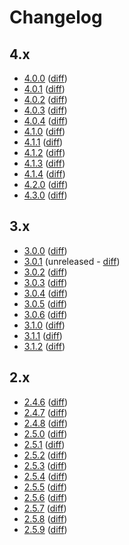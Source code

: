 # Changelog

## 4.x

- [4.0.0](changes/4.0.0.md) ([diff](https://github.com/nuxeo/nuxeo-drive/compare/release-3.1.2...release-4.0.0))
- [4.0.1](changes/4.0.1.md) ([diff](https://github.com/nuxeo/nuxeo-drive/compare/release-4.0.0...release-4.0.1))
- [4.0.2](changes/4.0.2.md) ([diff](https://github.com/nuxeo/nuxeo-drive/compare/release-4.0.1...release-4.0.2))
- [4.0.3](changes/4.0.3.md) ([diff](https://github.com/nuxeo/nuxeo-drive/compare/release-4.0.2...release-4.0.3))
- [4.0.4](changes/4.0.4.md) ([diff](https://github.com/nuxeo/nuxeo-drive/compare/release-4.0.3...release-4.0.4))
- [4.1.0](changes/4.1.0.md) ([diff](https://github.com/nuxeo/nuxeo-drive/compare/release-4.0.4...release-4.1.0))
- [4.1.1](changes/4.1.1.md) ([diff](https://github.com/nuxeo/nuxeo-drive/compare/release-4.1.0...release-4.1.1))
- [4.1.2](changes/4.1.2.md) ([diff](https://github.com/nuxeo/nuxeo-drive/compare/release-4.1.1...release-4.1.2))
- [4.1.3](changes/4.1.3.md) ([diff](https://github.com/nuxeo/nuxeo-drive/compare/release-4.1.2...release-4.1.3))
- [4.1.4](changes/4.1.4.md) ([diff](https://github.com/nuxeo/nuxeo-drive/compare/release-4.1.3...release-4.1.4))
- [4.2.0](changes/4.2.0.md) ([diff](https://github.com/nuxeo/nuxeo-drive/compare/release-4.1.4...release-4.2.0))
- [4.3.0](changes/4.3.0.md) ([diff](https://github.com/nuxeo/nuxeo-drive/compare/release-4.2.0...release-4.3.0))

## 3.x

- [3.0.0](changes/3.0.0.md) ([diff](https://github.com/nuxeo/nuxeo-drive/compare/release-2.5.9...release-3.0.0))
- [3.0.1](changes/3.0.1.md) (unreleased - [diff](https://github.com/nuxeo/nuxeo-drive/compare/release-3.0.0...release-3.0.1))
- [3.0.2](changes/3.0.2.md) ([diff](https://github.com/nuxeo/nuxeo-drive/compare/release-3.0.1...release-3.0.2))
- [3.0.3](changes/3.0.3.md) ([diff](https://github.com/nuxeo/nuxeo-drive/compare/release-3.0.2...release-3.0.3))
- [3.0.4](changes/3.0.4.md) ([diff](https://github.com/nuxeo/nuxeo-drive/compare/release-3.0.3...release-3.0.4))
- [3.0.5](changes/3.0.5.md) ([diff](https://github.com/nuxeo/nuxeo-drive/compare/release-3.0.4...release-3.0.5))
- [3.0.6](changes/3.0.6.md) ([diff](https://github.com/nuxeo/nuxeo-drive/compare/release-3.0.5...release-3.0.6))
- [3.1.0](changes/3.1.0.md) ([diff](https://github.com/nuxeo/nuxeo-drive/compare/release-3.0.6...release-3.1.0))
- [3.1.1](changes/3.1.1.md) ([diff](https://github.com/nuxeo/nuxeo-drive/compare/release-3.1.0...release-3.1.1))
- [3.1.2](changes/3.1.2.md) ([diff](https://github.com/nuxeo/nuxeo-drive/compare/release-3.1.1...release-3.1.2))

## 2.x

- [2.4.6](changes/2.4.6.md) ([diff](https://github.com/nuxeo/nuxeo-drive/compare/release-2.4.6...release-2.1.1221))
- [2.4.7](changes/2.4.7.md) ([diff](https://github.com/nuxeo/nuxeo-drive/compare/release-2.4.6...release-2.4.7))
- [2.4.8](changes/2.4.8.md) ([diff](https://github.com/nuxeo/nuxeo-drive/compare/release-2.4.7...release-2.4.8))
- [2.5.0](changes/2.5.0.md) ([diff](https://github.com/nuxeo/nuxeo-drive/compare/release-2.4.8...release-2.5.0))
- [2.5.1](changes/2.5.1.md) ([diff](https://github.com/nuxeo/nuxeo-drive/compare/release-2.5.0...release-2.5.1))
- [2.5.2](changes/2.5.2.md) ([diff](https://github.com/nuxeo/nuxeo-drive/compare/release-2.5.1...release-2.5.2))
- [2.5.3](changes/2.5.3.md) ([diff](https://github.com/nuxeo/nuxeo-drive/compare/release-2.5.2...release-2.5.3))
- [2.5.4](changes/2.5.4.md) ([diff](https://github.com/nuxeo/nuxeo-drive/compare/release-2.5.3...release-2.5.4))
- [2.5.5](changes/2.5.5.md) ([diff](https://github.com/nuxeo/nuxeo-drive/compare/release-2.5.4...release-2.5.5))
- [2.5.6](changes/2.5.6.md) ([diff](https://github.com/nuxeo/nuxeo-drive/compare/release-2.5.5...release-2.5.6))
- [2.5.7](changes/2.5.7.md) ([diff](https://github.com/nuxeo/nuxeo-drive/compare/release-2.5.6...release-2.5.7))
- [2.5.8](changes/2.5.8.md) ([diff](https://github.com/nuxeo/nuxeo-drive/compare/release-2.5.7...release-2.5.8))
- [2.5.9](changes/2.5.9.md) ([diff](https://github.com/nuxeo/nuxeo-drive/compare/release-2.5.8...release-2.5.9))
